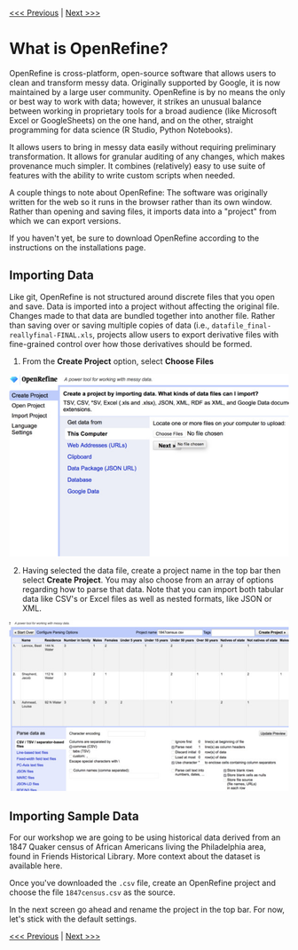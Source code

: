 [<<< Previous](working-with-data.md) | [Next >>>](exploring-openrefine.md)

# What is OpenRefine?

OpenRefine is cross-platform, open-source software that allows users to clean and transform messy data. Originally supported by Google, it is now maintained by a large user community. OpenRefine is by no means the only or best way to work with data; however, it strikes an unusual balance between working in proprietary tools for a broad audience (like Microsoft Excel or GoogleSheets) on the one hand, and on the other, straight programming for data science (R Studio, Python Notebooks).

It allows users to bring in messy data easily without requiring preliminary transformation. It allows for granular auditing of any changes, which makes provenance much simpler. It combines (relatively) easy to use suite of features with the ability to write custom scripts when needed.

A couple things to note about OpenRefine: The software was originally written for the web so it runs in the browser rather than its own window. Rather than opening and saving files, it imports data into a "project" from which we can export versions.

If you haven't yet, be sure to download OpenRefine according to the instructions on the installations page.

## Importing Data

Like git, OpenRefine is not structured around discrete files that you open and save. Data is imported into a project without affecting the original file. Changes made to that data are bundled together into another file. Rather than saving over or saving multiple copies of data (i.e., `datafile_final-reallyfinal-FINAL.xls`, projects allow users to export derivative files with fine-grained control over how those derivatives should be formed.

1) From the **Create Project** option, select **Choose Files**

![openrefine: create a project screenshot](openrefine-import-1.jpg)

2) Having selected the data file, create a project name in the top bar then select **Create Project**. You may also choose from an array of options regarding how to parse that data. Note that you can import both tabular data like CSV's or Excel files as well as nested formats, like JSON or XML.

![openrefine: create a project options screenshot](openrefine-import-2.jpg)

## Importing Sample Data

For our workshop we are going to be using historical data derived from an 1847 Quaker census of African Americans living the Philadelphia area, found in Friends Historical Library. More context about the dataset is available here.

Once you've downloaded the `.csv` file, create an OpenRefine project and choose the file `1847census.csv` as the source.

In the next screen go ahead and rename the project in the top bar. For now, let's stick with the default settings.

[<<< Previous](working-with-data.md) | [Next >>>](exploring-openrefine.md)